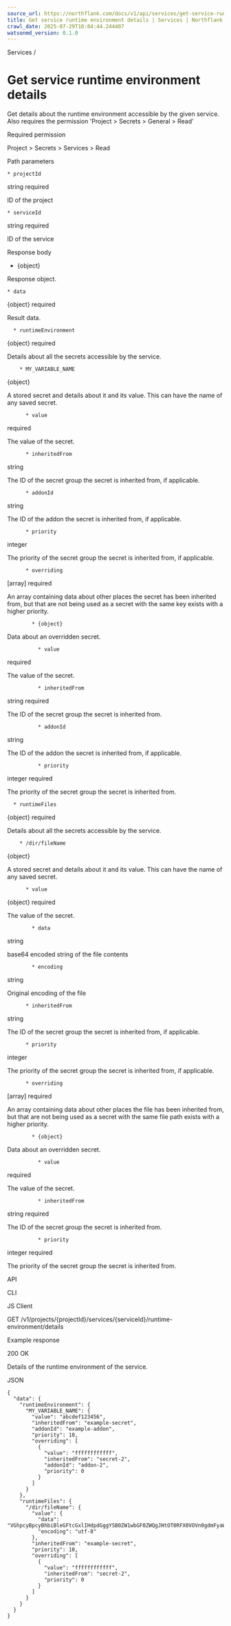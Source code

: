 ```yaml
---
source_url: https://northflank.com/docs/v1/api/services/get-service-runtime-environment-details
title: Get service runtime environment details | Services | Northflank API docs
crawl_date: 2025-07-29T10:04:44.244407
watsonmd_version: 0.1.0
---
```


Services / 

# Get service runtime environment details

Get details about the runtime environment accessible by the given service. Also requires the permission 'Project > Secrets > General > Read'

Required permission

Project > Secrets > Services > Read

Path parameters

    * projectId

string required

ID of the project

    * serviceId

string required

ID of the service




Response body

  * {object}

Response object.

    * data

{object} required

Result data.

      * runtimeEnvironment

{object} required

Details about all the secrets accessible by the service.

        * MY_VARIABLE_NAME

{object}

A stored secret and details about it and its value. This can have the name of any saved secret.

          * value

required

The value of the secret.

          * inheritedFrom

string

The ID of the secret group the secret is inherited from, if applicable.

          * addonId

string

The ID of the addon the secret is inherited from, if applicable.

          * priority

integer

The priority of the secret group the secret is inherited from, if applicable.

          * overriding

[array] required

An array containing data about other places the secret has been inherited from, but that are not being used as a secret with the same key exists with a higher priority.

            * {object}

Data about an overridden secret.

              * value

required

The value of the secret.

              * inheritedFrom

string required

The ID of the secret group the secret is inherited from.

              * addonId

string

The ID of the addon the secret is inherited from, if applicable.

              * priority

integer required

The priority of the secret group the secret is inherited from.

      * runtimeFiles

{object} required

Details about all the secrets accessible by the service.

        * /dir/fileName

{object}

A stored secret and details about it and its value. This can have the name of any saved secret.

          * value

{object} required

The value of the secret.

            * data

string

base64 encoded string of the file contents

            * encoding

string

Original encoding of the file

          * inheritedFrom

string

The ID of the secret group the secret is inherited from, if applicable.

          * priority

integer

The priority of the secret group the secret is inherited from, if applicable.

          * overriding

[array] required

An array containing data about other places the file has been inherited from, but that are not being used as a secret with the same file path exists with a higher priority.

            * {object}

Data about an overridden secret.

              * value

required

The value of the secret.

              * inheritedFrom

string required

The ID of the secret group the secret is inherited from.

              * priority

integer required

The priority of the secret group the secret is inherited from.




API

CLI

JS Client

GET /v1/projects/{projectId}/services/{serviceId}/runtime-environment/details

Example response

200 OK

Details of the runtime environment of the service.

JSON
    
    
    {
      "data": {
        "runtimeEnvironment": {
          "MY_VARIABLE_NAME": {
            "value": "abcdef123456",
            "inheritedFrom": "example-secret",
            "addonId": "example-addon",
            "priority": 10,
            "overriding": [
              {
                "value": "ffffffffffff",
                "inheritedFrom": "secret-2",
                "addonId": "addon-2",
                "priority": 0
              }
            ]
          }
        },
        "runtimeFiles": {
          "/dir/fileName": {
            "value": {
              "data": "VGhpcyBpcyBhbiBleGFtcGxlIHdpdGggYSB0ZW1wbGF0ZWQgJHtOT0RFX0VOVn0gdmFyaWFibGU=",
              "encoding": "utf-8"
            },
            "inheritedFrom": "example-secret",
            "priority": 10,
            "overriding": [
              {
                "value": "ffffffffffff",
                "inheritedFrom": "secret-2",
                "priority": 0
              }
            ]
          }
        }
      }
    }